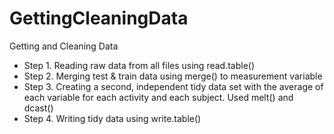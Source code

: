 # GettingCleaningData
Getting and Cleaning Data

* Step 1. Reading raw data from all files using read.table()
* Step 2. Merging test & train data using merge() to measurement variable
* Step 3. Creating a second, independent tidy data set with the average of each variable
		for each activity and each subject. Used melt() and dcast()
* Step 4. Writing tidy data using write.table()
